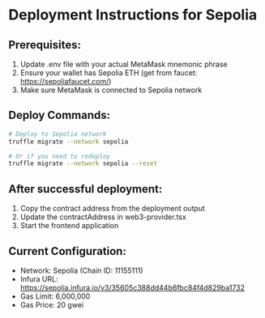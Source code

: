 # Deployment Instructions for Sepolia

## Prerequisites:
1. Update .env file with your actual MetaMask mnemonic phrase
2. Ensure your wallet has Sepolia ETH (get from faucet: https://sepoliafaucet.com/)
3. Make sure MetaMask is connected to Sepolia network

## Deploy Commands:
```bash
# Deploy to Sepolia network
truffle migrate --network sepolia

# Or if you need to redeploy
truffle migrate --network sepolia --reset
```

## After successful deployment:
1. Copy the contract address from the deployment output
2. Update the contractAddress in web3-provider.tsx
3. Start the frontend application

## Current Configuration:
- Network: Sepolia (Chain ID: 11155111)
- Infura URL: https://sepolia.infura.io/v3/35605c388dd44b6fbc84f4d829ba1732
- Gas Limit: 6,000,000
- Gas Price: 20 gwei